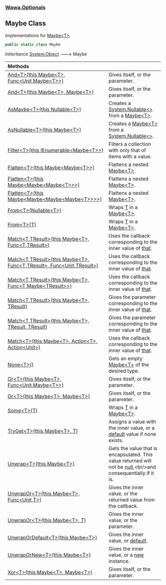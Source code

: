 ### [Wawa.Optionals](Wawa.Optionals.md 'Wawa.Optionals')

## Maybe Class

Implementations for [Maybe&lt;T&gt;](Maybe{T}.md 'Wawa.Optionals.Maybe<T>').

```csharp
public static class Maybe
```

Inheritance [System.Object](https://docs.microsoft.com/en-us/dotnet/api/System.Object 'System.Object') &#129106; Maybe

| Methods | |
| :--- | :--- |
| [And&lt;T&gt;(this Maybe&lt;T&gt;, Func&lt;Unit,Maybe&lt;T&gt;&gt;)](Maybe.And{T}(Maybe{T},Func{Unit,Maybe{T}}).md 'Wawa.Optionals.Maybe.And<T>(this Wawa.Optionals.Maybe<T>, System.Func<Wawa.Optionals.Unit,Wawa.Optionals.Maybe<T>>)') | Gives itself, or the parameter. |
| [And&lt;T&gt;(this Maybe&lt;T&gt;, Maybe&lt;T&gt;)](Maybe.And{T}(Maybe{T},Maybe{T}).md 'Wawa.Optionals.Maybe.And<T>(this Wawa.Optionals.Maybe<T>, Wawa.Optionals.Maybe<T>)') | Gives itself, or the parameter. |
| [AsMaybe&lt;T&gt;(this Nullable&lt;T&gt;)](Maybe.AsMaybe{T}(T+).md 'Wawa.Optionals.Maybe.AsMaybe<T>(this System.Nullable<T>)') | Creates a [System.Nullable&lt;&gt;](https://docs.microsoft.com/en-us/dotnet/api/System.Nullable-1 'System.Nullable`1') from a [Maybe&lt;T&gt;](Maybe{T}.md 'Wawa.Optionals.Maybe<T>'). |
| [AsNullable&lt;T&gt;(this Maybe&lt;T&gt;)](Maybe.AsNullable{T}(Maybe{T}).md 'Wawa.Optionals.Maybe.AsNullable<T>(this Wawa.Optionals.Maybe<T>)') | Creates a [Maybe&lt;T&gt;](Maybe{T}.md 'Wawa.Optionals.Maybe<T>') from a [System.Nullable&lt;&gt;](https://docs.microsoft.com/en-us/dotnet/api/System.Nullable-1 'System.Nullable`1'). |
| [Filter&lt;T&gt;(this IEnumerable&lt;Maybe&lt;T&gt;&gt;)](Maybe.Filter{T}(IEnumerable{Maybe{T}}).md 'Wawa.Optionals.Maybe.Filter<T>(this System.Collections.Generic.IEnumerable<Wawa.Optionals.Maybe<T>>)') | Filters a collection with only that of items with a value. |
| [Flatten&lt;T&gt;(this Maybe&lt;Maybe&lt;T&gt;&gt;)](Maybe.Flatten{T}(Maybe{Maybe{T}}).md 'Wawa.Optionals.Maybe.Flatten<T>(this Wawa.Optionals.Maybe<Wawa.Optionals.Maybe<T>>)') | Flattens a nested [Maybe&lt;T&gt;](Maybe{T}.md 'Wawa.Optionals.Maybe<T>'). |
| [Flatten&lt;T&gt;(this Maybe&lt;Maybe&lt;Maybe&lt;T&gt;&gt;&gt;)](Maybe.Flatten{T}(Maybe{Maybe{Maybe{T}}}).md 'Wawa.Optionals.Maybe.Flatten<T>(this Wawa.Optionals.Maybe<Wawa.Optionals.Maybe<Wawa.Optionals.Maybe<T>>>)') | Flattens a nested [Maybe&lt;T&gt;](Maybe{T}.md 'Wawa.Optionals.Maybe<T>'). |
| [Flatten&lt;T&gt;(this Maybe&lt;Maybe&lt;Maybe&lt;Maybe&lt;T&gt;&gt;&gt;&gt;)](Maybe.Flatten{T}(Maybe{Maybe{Maybe{Maybe{T}}}}).md 'Wawa.Optionals.Maybe.Flatten<T>(this Wawa.Optionals.Maybe<Wawa.Optionals.Maybe<Wawa.Optionals.Maybe<Wawa.Optionals.Maybe<T>>>>)') | Flattens a nested [Maybe&lt;T&gt;](Maybe{T}.md 'Wawa.Optionals.Maybe<T>'). |
| [From&lt;T&gt;(Nullable&lt;T&gt;)](Maybe.From{T}(T+).md 'Wawa.Optionals.Maybe.From<T>(System.Nullable<T>)') | Wraps [T](Maybe.From{T}(T+).md#Wawa.Optionals.Maybe.From_T_(System.Nullable_T_).T 'Wawa.Optionals.Maybe.From<T>(System.Nullable<T>).T') in a [Maybe&lt;T&gt;](Maybe{T}.md 'Wawa.Optionals.Maybe<T>'). |
| [From&lt;T&gt;(T)](Maybe.From{T}(T).md 'Wawa.Optionals.Maybe.From<T>(T)') | Wraps [T](Maybe.From{T}(T).md#Wawa.Optionals.Maybe.From_T_(T).T 'Wawa.Optionals.Maybe.From<T>(T).T') in a [Maybe&lt;T&gt;](Maybe{T}.md 'Wawa.Optionals.Maybe<T>'). |
| [Match&lt;T,TResult&gt;(this Maybe&lt;T&gt;, Func&lt;T,TResult&gt;)](Maybe.Match{T,TResult}(Maybe{T},Func{T,TResult}).md 'Wawa.Optionals.Maybe.Match<T,TResult>(this Wawa.Optionals.Maybe<T>, System.Func<T,TResult>)') | Uses the callback corresponding to the inner value of [that](Maybe.Match{T,TResult}(Maybe{T},Func{T,TResult}).md#Wawa.Optionals.Maybe.Match_T,TResult_(thisWawa.Optionals.Maybe_T_,System.Func_T,TResult_).that 'Wawa.Optionals.Maybe.Match<T,TResult>(this Wawa.Optionals.Maybe<T>, System.Func<T,TResult>).that'). |
| [Match&lt;T,TResult&gt;(this Maybe&lt;T&gt;, Func&lt;T,TResult&gt;, Func&lt;Unit,TResult&gt;)](Maybe.Match{T,TResult}(Maybe{T},Func{T,TResult},Func{Unit,TResult}).md 'Wawa.Optionals.Maybe.Match<T,TResult>(this Wawa.Optionals.Maybe<T>, System.Func<T,TResult>, System.Func<Wawa.Optionals.Unit,TResult>)') | Uses the callback corresponding to the inner value of [that](Maybe.Match{T,TResult}(Maybe{T},Func{T,TResult},Func{Unit,TResult}).md#Wawa.Optionals.Maybe.Match_T,TResult_(thisWawa.Optionals.Maybe_T_,System.Func_T,TResult_,System.Func_Wawa.Optionals.Unit,TResult_).that 'Wawa.Optionals.Maybe.Match<T,TResult>(this Wawa.Optionals.Maybe<T>, System.Func<T,TResult>, System.Func<Wawa.Optionals.Unit,TResult>).that'). |
| [Match&lt;T,TResult&gt;(this Maybe&lt;T&gt;, Func&lt;T,Maybe&lt;TResult&gt;&gt;)](Maybe.Match{T,TResult}(Maybe{T},Func{T,Maybe{TResult}}).md 'Wawa.Optionals.Maybe.Match<T,TResult>(this Wawa.Optionals.Maybe<T>, System.Func<T,Wawa.Optionals.Maybe<TResult>>)') | Uses the callback corresponding to the inner value of [that](Maybe.Match{T,TResult}(Maybe{T},Func{T,Maybe{TResult}}).md#Wawa.Optionals.Maybe.Match_T,TResult_(thisWawa.Optionals.Maybe_T_,System.Func_T,Wawa.Optionals.Maybe_TResult__).that 'Wawa.Optionals.Maybe.Match<T,TResult>(this Wawa.Optionals.Maybe<T>, System.Func<T,Wawa.Optionals.Maybe<TResult>>).that'). |
| [Match&lt;T,TResult&gt;(this Maybe&lt;T&gt;, TResult)](Maybe.Match{T,TResult}(Maybe{T},TResult).md 'Wawa.Optionals.Maybe.Match<T,TResult>(this Wawa.Optionals.Maybe<T>, TResult)') | Gives the parameter corresponding to the inner value of [that](Maybe.Match{T,TResult}(Maybe{T},TResult).md#Wawa.Optionals.Maybe.Match_T,TResult_(thisWawa.Optionals.Maybe_T_,TResult).that 'Wawa.Optionals.Maybe.Match<T,TResult>(this Wawa.Optionals.Maybe<T>, TResult).that'). |
| [Match&lt;T,TResult&gt;(this Maybe&lt;T&gt;, TResult, TResult)](Maybe.Match{T,TResult}(Maybe{T},TResult,TResult).md 'Wawa.Optionals.Maybe.Match<T,TResult>(this Wawa.Optionals.Maybe<T>, TResult, TResult)') | Gives the parameter corresponding to the inner value of [that](Maybe.Match{T,TResult}(Maybe{T},TResult,TResult).md#Wawa.Optionals.Maybe.Match_T,TResult_(thisWawa.Optionals.Maybe_T_,TResult,TResult).that 'Wawa.Optionals.Maybe.Match<T,TResult>(this Wawa.Optionals.Maybe<T>, TResult, TResult).that'). |
| [Match&lt;T&gt;(this Maybe&lt;T&gt;, Action&lt;T&gt;, Action&lt;Unit&gt;)](Maybe.Match{T}(Maybe{T},Action{T},Action{Unit}).md 'Wawa.Optionals.Maybe.Match<T>(this Wawa.Optionals.Maybe<T>, System.Action<T>, System.Action<Wawa.Optionals.Unit>)') | Uses the callback corresponding to the inner value of [that](Maybe.Match{T}(Maybe{T},Action{T},Action{Unit}).md#Wawa.Optionals.Maybe.Match_T_(thisWawa.Optionals.Maybe_T_,System.Action_T_,System.Action_Wawa.Optionals.Unit_).that 'Wawa.Optionals.Maybe.Match<T>(this Wawa.Optionals.Maybe<T>, System.Action<T>, System.Action<Wawa.Optionals.Unit>).that'). |
| [None&lt;T&gt;()](Maybe.None{T}.md 'Wawa.Optionals.Maybe.None<T>()') | Gets an empty [Maybe&lt;T&gt;](Maybe{T}.md 'Wawa.Optionals.Maybe<T>') of the desired type. |
| [Or&lt;T&gt;(this Maybe&lt;T&gt;, Func&lt;Unit,Maybe&lt;T&gt;&gt;)](Maybe.Or{T}(Maybe{T},Func{Unit,Maybe{T}}).md 'Wawa.Optionals.Maybe.Or<T>(this Wawa.Optionals.Maybe<T>, System.Func<Wawa.Optionals.Unit,Wawa.Optionals.Maybe<T>>)') | Gives itself, or the parameter. |
| [Or&lt;T&gt;(this Maybe&lt;T&gt;, Maybe&lt;T&gt;)](Maybe.Or{T}(Maybe{T},Maybe{T}).md 'Wawa.Optionals.Maybe.Or<T>(this Wawa.Optionals.Maybe<T>, Wawa.Optionals.Maybe<T>)') | Gives itself, or the parameter. |
| [Some&lt;T&gt;(T)](Maybe.Some{T}(T).md 'Wawa.Optionals.Maybe.Some<T>(T)') | Wraps [T](Maybe.Some{T}(T).md#Wawa.Optionals.Maybe.Some_T_(T).T 'Wawa.Optionals.Maybe.Some<T>(T).T') in a [Maybe&lt;T&gt;](Maybe{T}.md 'Wawa.Optionals.Maybe<T>'). |
| [TryGet&lt;T&gt;(this Maybe&lt;T&gt;, T)](Maybe.TryGet{T}(Maybe{T},T&).md 'Wawa.Optionals.Maybe.TryGet<T>(this Wawa.Optionals.Maybe<T>, T)') | Assigns a value with the inner value, or a [default](https://docs.microsoft.com/en-us/dotnet/csharp/language-reference/keywords/default 'https://docs.microsoft.com/en-us/dotnet/csharp/language-reference/keywords/default') value if none exists. |
| [Unwrap&lt;T&gt;(this Maybe&lt;T&gt;)](Maybe.Unwrap{T}(Maybe{T}).md 'Wawa.Optionals.Maybe.Unwrap<T>(this Wawa.Optionals.Maybe<T>)') | Gets the value that is encapsulated. This value returned will not be [null](https://docs.microsoft.com/en-us/dotnet/csharp/language-reference/keywords/null 'https://docs.microsoft.com/en-us/dotnet/csharp/language-reference/keywords/null'),<br/>and consequentially if it is. |
| [UnwrapOr&lt;T&gt;(this Maybe&lt;T&gt;, Func&lt;Unit,T&gt;)](Maybe.UnwrapOr{T}(Maybe{T},Func{Unit,T}).md 'Wawa.Optionals.Maybe.UnwrapOr<T>(this Wawa.Optionals.Maybe<T>, System.Func<Wawa.Optionals.Unit,T>)') | Gives the inner value, or the returned value from the callback. |
| [UnwrapOr&lt;T&gt;(this Maybe&lt;T&gt;, T)](Maybe.UnwrapOr{T}(Maybe{T},T).md 'Wawa.Optionals.Maybe.UnwrapOr<T>(this Wawa.Optionals.Maybe<T>, T)') | Gives the inner value, or the parameter. |
| [UnwrapOrDefault&lt;T&gt;(this Maybe&lt;T&gt;)](Maybe.UnwrapOrDefault{T}(Maybe{T}).md 'Wawa.Optionals.Maybe.UnwrapOrDefault<T>(this Wawa.Optionals.Maybe<T>)') | Gives the inner value, or [default](https://docs.microsoft.com/en-us/dotnet/csharp/language-reference/keywords/default 'https://docs.microsoft.com/en-us/dotnet/csharp/language-reference/keywords/default'). |
| [UnwrapOrNew&lt;T&gt;(this Maybe&lt;T&gt;)](Maybe.UnwrapOrNew{T}(Maybe{T}).md 'Wawa.Optionals.Maybe.UnwrapOrNew<T>(this Wawa.Optionals.Maybe<T>)') | Gives the inner value, or a [new](https://docs.microsoft.com/en-us/dotnet/csharp/language-reference/keywords/new 'https://docs.microsoft.com/en-us/dotnet/csharp/language-reference/keywords/new') instance. |
| [Xor&lt;T&gt;(this Maybe&lt;T&gt;, Maybe&lt;T&gt;)](Maybe.Xor{T}(Maybe{T},Maybe{T}).md 'Wawa.Optionals.Maybe.Xor<T>(this Wawa.Optionals.Maybe<T>, Wawa.Optionals.Maybe<T>)') | Gives itself, or the parameter. |
